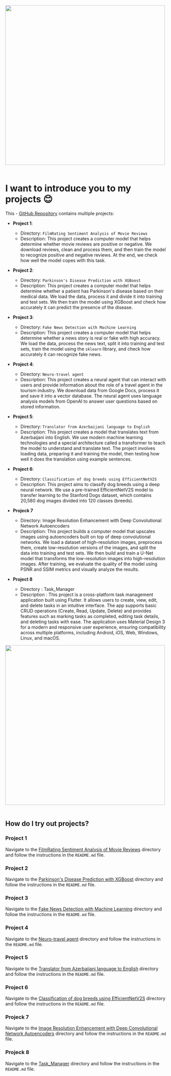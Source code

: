 <img src="https://user-images.githubusercontent.com/74038190/212749447-bfb7e725-6987-49d9-ae85-2015e3e7cc41.gif" width="500">
<br><br>

# I want to introduce you to my projects :blush:

This - [GitHub Repository](https://github.com/Embarg0o/Embarg0o.github.io) contains multiple projects: 

- **Project 1**: 
  - Directory: `FilmRating Sentiment Analysis of Movie Reviews`
  - Description: This project creates a computer model that helps determine whether movie reviews are positive or negative. We download reviews, clean and process them, and then train the model to recognize positive and negative reviews. At the end, we check how well the model copes with this task.

- **Project 2**: 
  - Directory: `Parkinson's Disease Prediction with XGBoost`
  - Description: This project creates a computer model that helps determine whether a patient has Parkinson's disease based on their medical data. We load the data, process it and divide it into training and test sets. We then train the model using XGBoost and check how accurately it can predict the presence of the disease.

- **Project 3**: 
  - Directory: `Fake News Detection with Machine Learning`
  - Description: 
This project creates a computer model that helps determine whether a news story is real or fake with high accuracy. We load the data, process the news text, split it into training and test sets, train the model using the `sklearn` library, and check how accurately it can recognize fake news.

- **Project 4**: 
  - Directory: `Neuro-travel agent`
  - Description: 
This project creates a neural agent that can interact with users and provide information about the role of a travel agent in the tourism industry. We download data from Google Docs, process it and save it into a vector database. The neural agent uses language analysis models from OpenAI to answer user questions based on stored information.

- **Project 5**: 
  - Directory: `Translator from Azerbaijani language to English`
  - Description: 
This project creates a model that translates text from Azerbaijani into English. We use modern machine learning technologies and a special architecture called a transformer to teach the model to understand and translate text. The project involves loading data, preparing it and training the model, then testing how well it does the translation using example sentences.

- **Project 6**: 
  - Directory: `Classification of dog breeds using EfficientNetV2S`
  - Description: 
This project aims to classify dog ​​breeds using a deep neural network. We use a pre-trained EfficientNetV2S model to transfer learning to the Stanford Dogs dataset, which contains 20,580 dog images divided into 120 classes (breeds).

- **Projeck 7**
  - Directory: Image Resolution Enhancement with Deep Convolutional Network Autoencoders
  - Description: 
This project builds a computer model that upscales images using autoencoders built on top of deep convolutional networks. We load a dataset of high-resolution images, preprocess them, create low-resolution versions of the images, and split the data into training and test sets. We then build and train a U-Net model that transforms the low-resolution images into high-resolution images. After training, we evaluate the quality of the model using PSNR and SSIM metrics and visually analyze the results.

- **Project 8**
  - Directory : Task_Manager
  - Description :
This project is a cross-platform task management application built using Flutter. It allows users to create, view, edit, and delete tasks in an intuitive interface. The app supports basic CRUD operations (Create, Read, Update, Delete) and provides features such as marking tasks as completed, editing task details, and deleting tasks with ease. The application uses Material Design 3 for a modern and responsive user experience, ensuring compatibility across multiple platforms, including Android, iOS, Web, Windows, Linux, and macOS.



<img src="https://github.com/Anmol-Baranwal/Cool-GIFs-For-GitHub/assets/74038190/dad5d025-91c3-43b9-9a3d-1c9266f77cb7" width="500">
<br><br>

## How do I try out projects?

### Project 1
Navigate to the [FilmRating Sentiment Analysis of Movie Reviews](https://github.com/Embarg0o/Embarg0o.github.io/tree/main/FilmRating%20Sentiment%20Analysis%20of%20Movie%20Reviews) directory and follow the instructions in the `README.md` file.

### Project 2
Navigate to the [Parkinson's Disease Prediction with XGBoost](https://github.com/Embarg0o/Embarg0o.github.io/tree/main/Parkinson's%20Disease%20Prediction%20with%20XGBoost) directory and follow the instructions in the `README.md` file.

### Project 3
Navigate to the [Fake News Detection with Machine Learning](https://github.com/Embarg0o/Embarg0o.github.io/tree/main/Fake%20News%20Detection%20with%20Machine%20Learning) directory and follow the instructions in the `README.md` file.

### Project 4
Navigate to the [Neuro-travel agent](https://github.com/Embarg0o/Embarg0o.github.io/tree/main/Neuro-travel%20agent) directory and follow the instructions in the `README.md` file.

### Project 5
Navigate to the [Translator from Azerbaijani language to English](https://github.com/Embarg0o/Embarg0o.github.io/tree/main/Translator%20from%20Azerbaijani%20language%20to%20English) directory and follow the instructions in the `README.md` file.

### Project 6
Navigate to the [Classification of dog breeds using EfficientNetV2S](https://github.com/Embarg0o/Embarg0o.github.io/tree/main/Classification%20of%20dog%20breeds%20using%20EfficientNetV2S) directory and follow the instructions in the `README.md` file.

### Projeck 7
Navigate to the [Image Resolution Enhancement with Deep Convolutional Network Autoencoders](https://github.com/Embarg0o/Embarg0o.github.io/tree/main/Image%20Resolution%20Enhancement%20with%20Deep%20Convolutional%20Network%20Autoencoders) directory and follow the instructions in the `README.md` file.

### Projeck 8
Navigate to the [Task_Manager](https://github.com/Embarg0o/Embarg0o.github.io/tree/main/Task_Manager) directory and follow the instructions in the `README.md` file.



